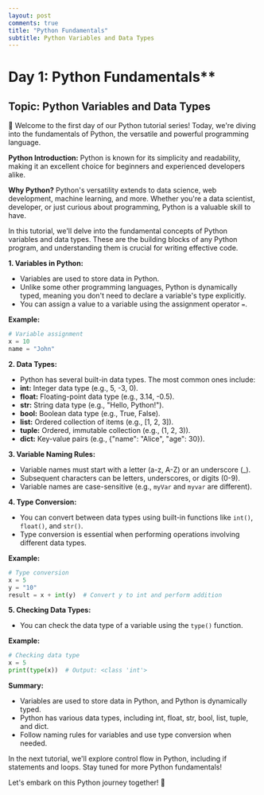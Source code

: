 ```yaml
---
layout: post
comments: true
title: "Python Fundamentals"
subtitle: Python Variables and Data Types
---
```



# Day 1: Python Fundamentals**

## Topic: Python Variables and Data Types

🐍 Welcome to the first day of our Python tutorial series! Today, we're diving into the fundamentals of Python, the versatile and powerful programming language.

**Python Introduction:**
Python is known for its simplicity and readability, making it an excellent choice for beginners and experienced developers alike.

**Why Python?**
Python's versatility extends to data science, web development, machine learning, and more. Whether you're a data scientist, developer, or just curious about programming, Python is a valuable skill to have.



In this tutorial, we'll delve into the fundamental concepts of Python variables and data types. These are the building blocks of any Python program, and understanding them is crucial for writing effective code.

**1. Variables in Python:**
- Variables are used to store data in Python.
- Unlike some other programming languages, Python is dynamically typed, meaning you don't need to declare a variable's type explicitly.
- You can assign a value to a variable using the assignment operator `=`.

**Example:**

``` python
# Variable assignment
x = 10
name = "John"
```

**2. Data Types:**
- Python has several built-in data types. The most common ones include:
- **int:** Integer data type (e.g., 5, -3, 0).
- **float:** Floating-point data type (e.g., 3.14, -0.5).
- **str:** String data type (e.g., "Hello, Python!").
- **bool:** Boolean data type (e.g., True, False).
- **list:** Ordered collection of items (e.g., \[1, 2, 3\]).
- **tuple:** Ordered, immutable collection (e.g., (1, 2, 3)).
- **dict:** Key-value pairs (e.g., {"name": "Alice", "age": 30}).

**3. Variable Naming Rules:**
- Variable names must start with a letter (a-z, A-Z) or an underscore (\_).
- Subsequent characters can be letters, underscores, or digits (0-9).
- Variable names are case-sensitive (e.g., `myVar` and `myvar` are different).

**4. Type Conversion:**
- You can convert between data types using built-in functions like `int()`, `float()`, and `str()`.
- Type conversion is essential when performing operations involving different data types.

**Example:**

``` python
# Type conversion
x = 5
y = "10"
result = x + int(y)  # Convert y to int and perform addition
```

**5. Checking Data Types:**
- You can check the data type of a variable using the `type()` function.

**Example:**

``` python
# Checking data type
x = 5
print(type(x))  # Output: <class 'int'>
```

**Summary:**
- Variables are used to store data in Python, and Python is dynamically typed.
- Python has various data types, including int, float, str, bool, list, tuple, and dict.
- Follow naming rules for variables and use type conversion when needed.

In the next tutorial, we'll explore control flow in Python, including if statements and loops. Stay tuned for more Python fundamentals!

Let's embark on this Python journey together! 🚀
